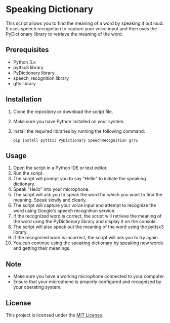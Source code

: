 # Speaking Dictionary

This script allows you to find the meaning of a word by speaking it out loud. It uses speech recognition to capture your voice input and then uses the PyDictionary library to retrieve the meaning of the word.

## Prerequisites

- Python 3.x
- pyttsx3 library
- PyDictionary library
- speech_recognition library
- gtts library

## Installation

1. Clone the repository or download the script file.
2. Make sure you have Python installed on your system.
3. Install the required libraries by running the following command:

   ```
   pip install pyttsx3 PyDictionary SpeechRecognition gTTS
   ```

## Usage

1. Open the script in a Python IDE or text editor.
2. Run the script.
3. The script will prompt you to say "Hello" to initiate the speaking dictionary.
4. Speak "Hello" into your microphone.
5. The script will ask you to speak the word for which you want to find the meaning. Speak slowly and clearly.
6. The script will capture your voice input and attempt to recognize the word using Google's speech recognition service.
7. If the recognized word is correct, the script will retrieve the meaning of the word using the PyDictionary library and display it on the console.
8. The script will also speak out the meaning of the word using the pyttsx3 library.
9. If the recognized word is incorrect, the script will ask you to try again.
10. You can continue using the speaking dictionary by speaking new words and getting their meanings.

## Note

- Make sure you have a working microphone connected to your computer.
- Ensure that your microphone is properly configured and recognized by your operating system.

## License

This project is licensed under the [MIT License](LICENSE).